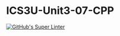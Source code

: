 # ICS3U-Unit3-07-CPP

[![GitHub's Super Linter](https://github.com/michael-clermont1/ICS3U-Unit3-07-CPP/workflows/GitHub's%20Super%20Linter/badge.svg)](https://github.com/michael-clermont1/ICS3U-Unit3-07-CPP/actions)
